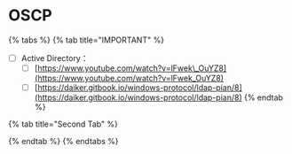 # OSCP

{% tabs %}
{% tab title="IMPORTANT" %}
* [ ] Active Directory：
  * [ ]  [https://www.youtube.com/watch?v=lFwek\_OuYZ8](https://www.youtube.com/watch?v=lFwek_OuYZ8)
  * [ ] [https://daiker.gitbook.io/windows-protocol/ldap-pian/8](https://daiker.gitbook.io/windows-protocol/ldap-pian/8)
{% endtab %}

{% tab title="Second Tab" %}

{% endtab %}
{% endtabs %}

